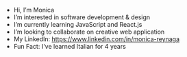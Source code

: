 - Hi, I’m Monica 
- I’m interested in software development & design
- I’m currently learning JavaScript and React.js
- I’m looking to collaborate on creative web application
- My LinkedIn: https://www.linkedin.com/in/monica-reynaga
- Fun Fact: I've learned Italian for 4 years

<!---
This is a ✨ special ✨ repository because its `README.md` (this file) appears on your GitHub profile.
You can click the Preview link to take a look at your changes.
--->

